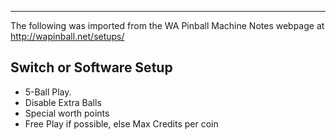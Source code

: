 ***
The following was imported from the WA Pinball Machine Notes webpage at http://wapinball.net/setups/
## Switch or Software Setup
-   5-Ball Play.
-   Disable Extra Balls
-   Special worth points
-   Free Play if possible, else Max Credits per coin